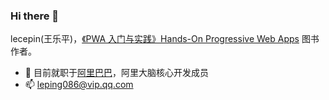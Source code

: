 ### Hi there 👋

lecepin(王乐平)，[《PWA 入门与实践》Hands-On Progressive Web Apps](https://item.jd.com/12855174.html) 图书作者。

- 🔭 目前就职于[阿里巴巴](https://github.com/alibaba)，阿里大脑核心开发成员
- 📫 leping086@vip.qq.com

<!--
**lecepin/lecepin** is a ✨ _special_ ✨ repository because its `README.md` (this file) appears on your GitHub profile.

Here are some ideas to get you started:

- 🔭 I’m currently working on ...
- 🌱 I’m currently learning ...
- 👯 I’m looking to collaborate on ...
- 🤔 I’m looking for help with ...
- 💬 Ask me about ...
- 📫 How to reach me: leping086@vip.qq.com
- 😄 Pronouns: ...
- ⚡ Fun fact: ...


-->

